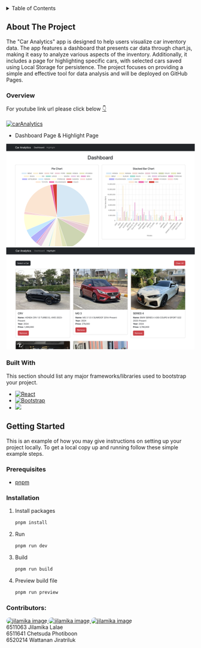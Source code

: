 <details>
  <summary>Table of Contents</summary>
  <ol>
    <li>
      <a href="#about-the-project">About The Project</a>
      <ul>
        <li><a href="#overview">Overview</a></li>
        <li><a href="#built-with">Built With</a></li>
      </ul>
    </li>
    <li>
      <a href="#getting-started">Getting Started</a>
      <ul>
        <li><a href="#prerequisites">Prerequisites</a></li>
        <li><a href="#installation">Installation</a></li>
      </ul>
    </li>
    <li><a href="#contributors">Contributors</a></li>
  </ol>
</details>

## About The Project

The "Car Analytics" app is designed to help users visualize car inventory data. The app features a dashboard that presents car data through chart.js, making it easy to analyze various aspects of the inventory. Additionally, it includes a page for highlighting specific cars, with selected cars saved using Local Storage for persistence. The project focuses on providing a simple and effective tool for data analysis and will be deployed on GitHub Pages.

### Overview
For youtube link url please click below 
[👇](https://youtu.be/xuiyrAq9nps)
<br>
<br>
[![carAnalytics](https://github.com/user-attachments/assets/c7931b77-9bd8-4c01-8233-f3629f6c9eef)](https://youtu.be/xuiyrAq9nps)

* Dashboard Page & Highlight Page
<img src="./src/assets/dashboard.png">
<img src="./src/assets/highlight.png">

### Built With
This section should list any major frameworks/libraries used to bootstrap your project.

- [![React][React.js]][React-url]
- [![Bootstrap][Bootstrap.com]][Bootstrap-url]
- <img src="https://storage.googleapis.com/dycr-web/image/topic/chartjs/chartjs.png" width="100">

## Getting Started

This is an example of how you may give instructions on setting up your project locally.
To get a local copy up and running follow these simple example steps.

### Prerequisites
* [pnpm](https://pnpm.io/installation)

### Installation

1. Install packages
   ```sh
   pnpm install
   ```
2. Run
   ```sh
   pnpm run dev
   ```
3. Build
   ```sh
   pnpm run build
   ```
4. Preview build file
   ```sh
   pnpm run preview
   ```

### Contributors:

<a href="https://github.com/jilamikalalae">
    <img src="https://avatars.githubusercontent.com/u/144228293?v=4" alt="jilamika image" height="50" style="border-radius: 25px 25px 25px 25px"/> 
</a>
<a href="https://github.com/ChetsudaP">
    <img src="https://avatars.githubusercontent.com/u/158053015?v=4" alt="jilamika image" height="50" style="border-radius: 25px 25px 25px 25px"/>
</a>
<a href="https://github.com/fewfewtobio">
        <img src="https://avatars.githubusercontent.com/u/142904995?v=4" alt="jilamika image" height="50" style="border-radius: 25px 25px 25px 25px"/> 
</a>
<br>
6511063 Jilamika Lalae
<br>
6511641 Chetsuda Photiboon
<br>
6520214 Wattanan Jiratriluk

[React.js]: https://img.shields.io/badge/React-20232A?style=for-the-badge&logo=react&logoColor=61DAFB
[React-url]: https://reactjs.org/
[Bootstrap.com]: https://img.shields.io/badge/Bootstrap-563D7C?style=for-the-badge&logo=bootstrap&logoColor=white
[Bootstrap-url]: https://getbootstrap.com
